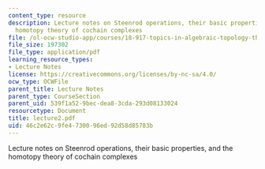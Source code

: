 ```yaml
---
content_type: resource
description: Lecture notes on Steenrod operations, their basic properties, and the
  homotopy theory of cochain complexes
file: /ol-ocw-studio-app/courses/18-917-topics-in-algebraic-topology-the-sullivan-conjecture-fall-2007/46c2e62c9fe4730096ed92d58d85783b_lecture2.pdf
file_size: 197302
file_type: application/pdf
learning_resource_types:
- Lecture Notes
license: https://creativecommons.org/licenses/by-nc-sa/4.0/
ocw_type: OCWFile
parent_title: Lecture Notes
parent_type: CourseSection
parent_uid: 539f1a52-9bec-dea8-3cda-293d08133024
resourcetype: Document
title: lecture2.pdf
uid: 46c2e62c-9fe4-7300-96ed-92d58d85783b
---
```

Lecture notes on Steenrod operations, their basic properties, and the homotopy theory of cochain complexes